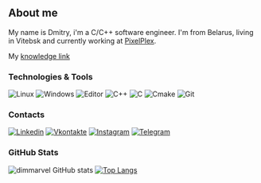 ## About me
My name is Dmitry, i'm a C/C++ software engineer. I'm from Belarus, living in Vitebsk and currently working at [PixelPlex](https://pixelplex.by/).

My [knowledge link](https://github.com/dimmarvel/education)

### Technologies & Tools
![Linux](https://img.shields.io/badge/OS-Linux-42aaff?style=flat-square&logo=linux&logoColor=ffffff)
![Windows](https://img.shields.io/badge/OS-Windows-42aaff?style=flat-square&logo=Windows&logoColor=ffffff)
![Editor](https://img.shields.io/badge/Editor-Clion-42aaff?style=flat-square&logo=jetbrains&logoColor=ffffff)
![C++](https://img.shields.io/badge/Code-C++-42aaff?style=flat-square&logo=C%2b%2b&logoColor=ffffff)
![C](https://img.shields.io/badge/Code-C-42aaff?style=flat-square&logo=C&logoColor=ffffff)
![Cmake](https://img.shields.io/badge/Build-Cmake-42aaff?style=flat-square&logo=cmake&logoColor=ffffff)
![Git](https://img.shields.io/badge/Git-Git-42aaff?style=flat-square&logo=git&logoColor=ffffff)

### Сontacts
[![Linkedin](https://img.shields.io/badge/-Linkedin-42aaff?style=flat-square&logo=linkedin&logoColor=ffffff)](https://www.linkedin.com/in/dmitry-matyukhov-94a438185/)
[![Vkontakte](https://img.shields.io/badge/-ВК-42aaff?style=flat-square&logo=Vk&logoColor=ffffff)](https://vk.com/yadefault)
[![Instagram](https://img.shields.io/badge/-Instagram-42aaff?style=flat-square&logo=Instagram&logoColor=ffffff)](https://www.instagram.com/lbsmart/)
[![Telegram](https://img.shields.io/badge/-Telegram-42aaff?style=flat-square&logo=Telegram&logoColor=ffffff)](https://t.me/yadefaults)

### GitHub Stats
![dimmarvel GitHub stats](https://github-readme-stats.vercel.app/api?username=dimmarvel&hide=contribs,prs,issues&show_icons=true&theme=dark) [![Top Langs](https://github-readme-stats.vercel.app/api/top-langs/?username=dimmarvel&layout=compact&theme=dark)](https://github.com/dimmarvel/github-readme-stats)
